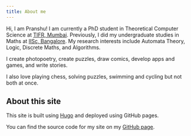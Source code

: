 ```yaml
---
title: About me
---
```


Hi, I am Pranshu! I am currently a PhD student in Theoretical Computer Science at [TIFR, Mumbai](https://www.tifr.res.in/). Previously, I did my undergraduate studies in Maths at [IISc, Bangalore](https://iisc.ac.in).
My research interests include Automata Theory, Logic, Discrete Maths, and Algorithms.

I create photopoetry, create puzzles, draw comics, develop apps and games, and write stories.

I also love playing chess, solving puzzles, swimming and cycling but not both at once.

## About this site

This site is built using [Hugo](https://gohugo.io) and deployed using GitHub pages.

You can find the source code for my site on my [GitHub page](https://github.com/pranshugaba).
